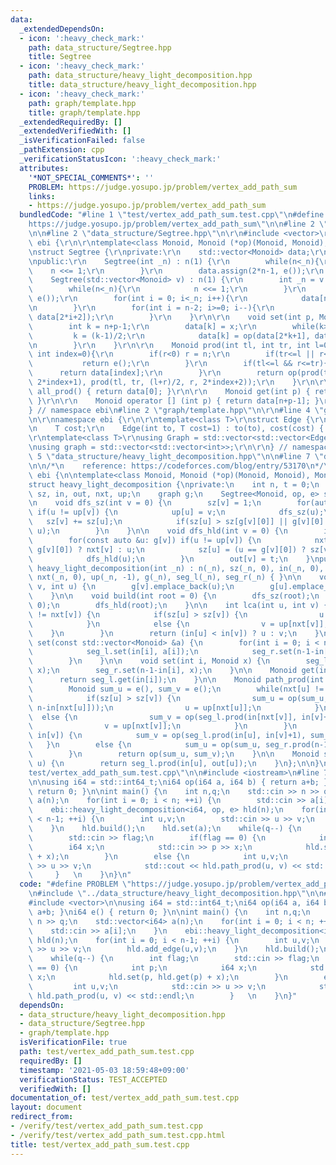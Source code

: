 ```yaml
---
data:
  _extendedDependsOn:
  - icon: ':heavy_check_mark:'
    path: data_structure/Segtree.hpp
    title: Segtree
  - icon: ':heavy_check_mark:'
    path: data_structure/heavy_light_decomposition.hpp
    title: data_structure/heavy_light_decomposition.hpp
  - icon: ':heavy_check_mark:'
    path: graph/template.hpp
    title: graph/template.hpp
  _extendedRequiredBy: []
  _extendedVerifiedWith: []
  _isVerificationFailed: false
  _pathExtension: cpp
  _verificationStatusIcon: ':heavy_check_mark:'
  attributes:
    '*NOT_SPECIAL_COMMENTS*': ''
    PROBLEM: https://judge.yosupo.jp/problem/vertex_add_path_sum
    links:
    - https://judge.yosupo.jp/problem/vertex_add_path_sum
  bundledCode: "#line 1 \"test/vertex_add_path_sum.test.cpp\"\n#define PROBLEM \"\
    https://judge.yosupo.jp/problem/vertex_add_path_sum\"\n\n#line 2 \"data_structure/heavy_light_decomposition.hpp\"\
    \n\n#line 2 \"data_structure/Segtree.hpp\"\n\r\n#include <vector>\r\n\r\nnamespace\
    \ ebi {\r\n\r\ntemplate<class Monoid, Monoid (*op)(Monoid, Monoid), Monoid (*e)()>\r\
    \nstruct Segtree {\r\nprivate:\r\n    std::vector<Monoid> data;\r\n    int n;\r\
    \npublic:\r\n    Segtree(int _n) : n(1) {\r\n        while(n<_n){\r\n        \
    \    n <<= 1;\r\n        }\r\n        data.assign(2*n-1, e());\r\n    }\r\n\r\n\
    \    Segtree(std::vector<Monoid> v) : n(1) {\r\n        int _n = v.size();\r\n\
    \        while(n<_n){\r\n            n <<= 1;\r\n        }\r\n        data.assign(2*n-1,\
    \ e());\r\n        for(int i = 0; i<_n; i++){\r\n            data[n+i-1] = v[i];\r\
    \n        }\r\n        for(int i = n-2; i>=0; i--){\r\n            data[i] = op(data[2*i+1],\
    \ data[2*i+2]);\r\n        }\r\n    }\r\n\r\n    void set(int p, Monoid x){\r\n\
    \        int k = n+p-1;\r\n        data[k] = x;\r\n        while(k>0){\r\n   \
    \         k = (k-1)/2;\r\n            data[k] = op(data[2*k+1], data[2*k+2]);\r\
    \n        }\r\n    }\r\n\r\n    Monoid prod(int tl, int tr, int l=0, int r=-1,\
    \ int index=0){\r\n        if(r<0) r = n;\r\n        if(tr<=l || r<=tl){\r\n \
    \           return e();\r\n        }\r\n        if(tl<=l && r<=tr){\r\n      \
    \      return data[index];\r\n        }\r\n        return op(prod(tl, tr, l, (l+r)/2,\
    \ 2*index+1), prod(tl, tr, (l+r)/2, r, 2*index+2));\r\n    }\r\n\r\n    Monoid\
    \ all_prod() { return data[0]; }\r\n\r\n    Monoid get(int p) { return data[n+p-1];\
    \ }\r\n\r\n    Monoid operator [] (int p) { return data[n+p-1]; }\r\n};\r\n\r\n\
    } // namespace ebi\n#line 2 \"graph/template.hpp\"\n\r\n#line 4 \"graph/template.hpp\"\
    \n\r\nnamespace ebi {\r\n\r\ntemplate<class T>\r\nstruct Edge {\r\n    int to;\r\
    \n    T cost;\r\n    Edge(int to, T cost=1) : to(to), cost(cost) { }\r\n};\r\n\
    \r\ntemplate<class T>\r\nusing Graph = std::vector<std::vector<Edge<T>>>;\r\n\r\
    \nusing graph = std::vector<std::vector<int>>;\r\n\r\n} // namespace ebi\n#line\
    \ 5 \"data_structure/heavy_light_decomposition.hpp\"\n\n#line 7 \"data_structure/heavy_light_decomposition.hpp\"\
    \n\n/*\n    reference: https://codeforces.com/blog/entry/53170\n*/\n\nnamespace\
    \ ebi {\n\ntemplate<class Monoid, Monoid (*op)(Monoid, Monoid), Monoid (*e)()>\n\
    struct heavy_light_decomposition {\nprivate:\n    int n, t = 0;\n    std::vector<int>\
    \ sz, in, out, nxt, up;\n    graph g;\n    Segtree<Monoid, op, e> seg_l, seg_r;\n\
    \n    void dfs_sz(int v = 0) {\n        sz[v] = 1;\n        for(auto &u : g[v])\
    \ if(u != up[v]) {\n            up[u] = v;\n            dfs_sz(u);\n         \
    \   sz[v] += sz[u];\n            if(sz[u] > sz[g[v][0]] || g[v][0] == up[v]) std::swap(g[v][0],\
    \ u);\n        }\n    }\n\n    void dfs_hld(int v = 0) {\n        in[v] = t++;\n\
    \        for(const auto &u: g[v]) if(u != up[v]) {\n            nxt[u] = (u ==\
    \ g[v][0]) ? nxt[v] : u;\n            sz[u] = (u == g[v][0]) ? sz[v] : sz[v]+1;\n\
    \            dfs_hld(u);\n        }\n        out[v] = t;\n    }\npublic:\n   \
    \ heavy_light_decomposition(int _n) : n(_n), sz(_n, 0), in(_n, 0), out(_n, 0),\
    \ nxt(_n, 0), up(_n, -1), g(_n), seg_l(_n), seg_r(_n) { }\n\n    void add_edge(int\
    \ v, int u) {\n        g[v].emplace_back(u);\n        g[u].emplace_back(v);\n\
    \    }\n\n    void build(int root = 0) {\n        dfs_sz(root);\n        sz.assign(n,\
    \ 0);\n        dfs_hld(root);\n    }\n\n    int lca(int u, int v) {\n        while(nxt[u]\
    \ != nxt[v]) {\n            if(sz[u] > sz[v]) {\n                u = up[nxt[u]];\n\
    \            }\n            else {\n                v = up[nxt[v]];\n        \
    \    }\n        }\n        return (in[u] < in[v]) ? u : v;\n    }\n\n    void\
    \ set(const std::vector<Monoid> &a) {\n        for(int i = 0; i < n; ++i) {\n\
    \            seg_l.set(in[i], a[i]);\n            seg_r.set(n-1-in[i], a[i]);\n\
    \        }\n    }\n\n    void set(int i, Monoid x) {\n        seg_l.set(in[i],\
    \ x);\n        seg_r.set(n-1-in[i], x);\n    }\n\n    Monoid get(int i) {\n  \
    \      return seg_l.get(in[i]);\n    }\n\n    Monoid path_prod(int u, int v) {\n\
    \        Monoid sum_u = e(), sum_v = e();\n        while(nxt[u] != nxt[v]) {\n\
    \            if(sz[u] > sz[v]) {\n                sum_u = op(sum_u, seg_r.prod(n-1-in[u],\
    \ n-in[nxt[u]]));\n                u = up[nxt[u]];\n            }\n          \
    \  else {\n                sum_v = op(seg_l.prod(in[nxt[v]], in[v]+1), sum_v);\n\
    \                v = up[nxt[v]];\n            }\n        }\n        if(in[u] <\
    \ in[v]) {\n            sum_v = op(seg_l.prod(in[u], in[v]+1), sum_v);\n     \
    \   }\n        else {\n            sum_u = op(sum_u, seg_r.prod(n-1-in[u], n-in[v]));\n\
    \        }\n        return op(sum_u, sum_v);\n    }\n\n    Monoid subtree_prod(int\
    \ u) {\n        return seg_l.prod(in[u], out[u]);\n    }\n};\n\n}\n#line 4 \"\
    test/vertex_add_path_sum.test.cpp\"\n\n#include <iostream>\n#line 7 \"test/vertex_add_path_sum.test.cpp\"\
    \n\nusing i64 = std::int64_t;\ni64 op(i64 a, i64 b) { return a+b; }\ni64 e() {\
    \ return 0; }\n\nint main() {\n    int n,q;\n    std::cin >> n >> q;\n    std::vector<i64>\
    \ a(n);\n    for(int i = 0; i < n; ++i) {\n        std::cin >> a[i];\n    }\n\
    \    ebi::heavy_light_decomposition<i64, op, e> hld(n);\n    for(int i = 0; i\
    \ < n-1; ++i) {\n        int u,v;\n        std::cin >> u >> v;\n        hld.add_edge(u,v);\n\
    \    }\n    hld.build();\n    hld.set(a);\n    while(q--) {\n        int flag;\n\
    \        std::cin >> flag;\n        if(flag == 0) {\n            int p;\n    \
    \        i64 x;\n            std::cin >> p >> x;\n            hld.set(p, hld.get(p)\
    \ + x);\n        }\n        else {\n            int u,v;\n            std::cin\
    \ >> u >> v;\n            std::cout << hld.path_prod(u, v) << std::endl;\n   \
    \     }   \n    }\n}\n"
  code: "#define PROBLEM \"https://judge.yosupo.jp/problem/vertex_add_path_sum\"\n\
    \n#include \"../data_structure/heavy_light_decomposition.hpp\"\n\n#include <iostream>\n\
    #include <vector>\n\nusing i64 = std::int64_t;\ni64 op(i64 a, i64 b) { return\
    \ a+b; }\ni64 e() { return 0; }\n\nint main() {\n    int n,q;\n    std::cin >>\
    \ n >> q;\n    std::vector<i64> a(n);\n    for(int i = 0; i < n; ++i) {\n    \
    \    std::cin >> a[i];\n    }\n    ebi::heavy_light_decomposition<i64, op, e>\
    \ hld(n);\n    for(int i = 0; i < n-1; ++i) {\n        int u,v;\n        std::cin\
    \ >> u >> v;\n        hld.add_edge(u,v);\n    }\n    hld.build();\n    hld.set(a);\n\
    \    while(q--) {\n        int flag;\n        std::cin >> flag;\n        if(flag\
    \ == 0) {\n            int p;\n            i64 x;\n            std::cin >> p >>\
    \ x;\n            hld.set(p, hld.get(p) + x);\n        }\n        else {\n   \
    \         int u,v;\n            std::cin >> u >> v;\n            std::cout <<\
    \ hld.path_prod(u, v) << std::endl;\n        }   \n    }\n}"
  dependsOn:
  - data_structure/heavy_light_decomposition.hpp
  - data_structure/Segtree.hpp
  - graph/template.hpp
  isVerificationFile: true
  path: test/vertex_add_path_sum.test.cpp
  requiredBy: []
  timestamp: '2021-05-03 18:59:48+09:00'
  verificationStatus: TEST_ACCEPTED
  verifiedWith: []
documentation_of: test/vertex_add_path_sum.test.cpp
layout: document
redirect_from:
- /verify/test/vertex_add_path_sum.test.cpp
- /verify/test/vertex_add_path_sum.test.cpp.html
title: test/vertex_add_path_sum.test.cpp
---
```

